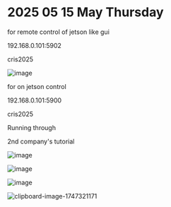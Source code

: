# 2025 05 15 May Thursday

for remote control of jetson like gui

192.168.0.101:5902

cris2025

![image](https://github.com/user-attachments/assets/b8d52257-28fb-4229-878b-92663228754d)

for on jetson control

192.168.0.101:5900

cris2025

Running through

2nd company's tutorial

![image](https://github.com/user-attachments/assets/a9135338-d465-4eb2-a48a-7a9ab3ce9dfc)

![image](https://github.com/user-attachments/assets/47729e66-9019-4b74-822a-543b8ce85ec0)

![image](https://github.com/user-attachments/assets/b7445b84-7232-4425-b019-64c4d7a5e7d0)

![clipboard-image-1747321171](https://github.com/user-attachments/assets/6413122d-b362-444d-9929-f79cc27cdd63)

